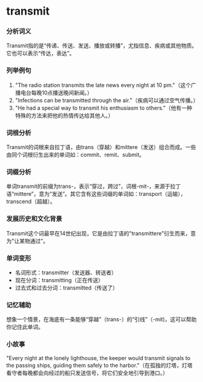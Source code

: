 # transmit

### 分析词义

  

Transmit指的是“传递、传送、发送、播放或转播”，尤指信息、疾病或其他物质。它也可以表示“传达，表达”。

  

### 列举例句

  

1.  "The radio station transmits the late news every night at 10 pm."（这个广播电台每晚10点播送晚间新闻。）
2.  "Infections can be transmitted through the air."（疾病可以通过空气传播。）
3.  "He had a special way to transmit his enthusiasm to others."（他有一种特殊的方法来把他的热情传达给其他人。）

  

### 词根分析

  

Transmit的词根来自拉丁语，由trans（穿越）和mittere（发送）组合而成。一些由同个词根衍生出来的单词如：commit、remit、submit。

  

### 词缀分析

  

单词transmit的前缀为trans-，表示“穿过，跨过”，词根-mit-，来源于拉丁语“mittere”，意为“发送”。其它含有这些词缀的单词如：transport（运输），transcend（超越）。

  

### 发展历史和文化背景

  

Transmit这个词最早在14世纪出现，它是由拉丁语的"transmittere"衍生而来，意为"让某物通过"。

  

### 单词变形

  

*   名词形式：transmitter（发送器、转送者）
*   现在分词：transmitting（正在传送）
*   过去式和过去分词：transmitted（传送了）

  

### 记忆辅助

  

想象一个情景，在海底有一条能够“穿越”（trans-）的“引线”（-mit)，这可以帮助你记住此单词。

  

### 小故事

  

"Every night at the lonely lighthouse, the keeper would transmit signals to the passing ships, guiding them safely to the harbor."（在孤独的灯塔，灯塔看守者每晚都会向经过的船只发送信号，将它们安全地引导到港口。）
